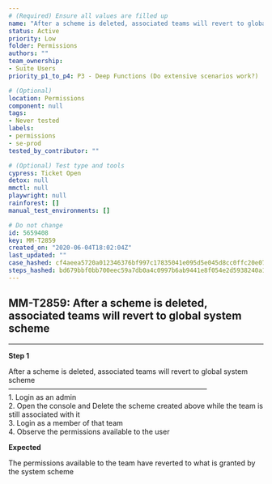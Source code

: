 ```yaml
---
# (Required) Ensure all values are filled up
name: "After a scheme is deleted, associated teams will revert to global system scheme"
status: Active
priority: Low
folder: Permissions
authors: ""
team_ownership: 
- Suite Users
priority_p1_to_p4: P3 - Deep Functions (Do extensive scenarios work?)

# (Optional)
location: Permissions
component: null
tags:
- Never tested
labels: 
- permissions
- se-prod
tested_by_contributor: ""

# (Optional) Test type and tools
cypress: Ticket Open
detox: null
mmctl: null
playwright: null
rainforest: []
manual_test_environments: []

# Do not change
id: 5659408
key: MM-T2859
created_on: "2020-06-04T18:02:04Z"
last_updated: ""
case_hashed: cf4aeea5720a012346376bf997c17835041e095d5e045d8cc0ffc20e075c7591f2b59ca68d78c3201589f9f28175c89c
steps_hashed: bd679bbf0bb700eec59a7db0a4c0997b6ab9441e8f054e2d5938240a166e5d01653a652ff2fd0bbc23971b8aa302ce28
---
```


<!-- (Auto-generated) Based on frontmatter's "key" and "name" -->

## MM-T2859: After a scheme is deleted, associated teams will revert to global system scheme

---

**Step 1**

After a scheme is deleted, associated teams will revert to global system scheme\
————————————————————————————\
1\. Login as an admin\
2\. Open the console and Delete the scheme created above while the team is still associated with it\
3\. Login as a member of that team\
4\. Observe the permissions available to the user

**Expected**

The permissions available to the team have reverted to what is granted by the system scheme
